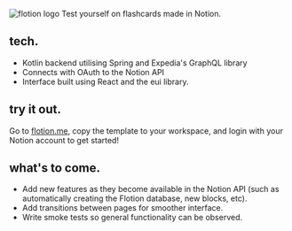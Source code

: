 ![flotion logo](https://raw.githubusercontent.com/JoeRourke123/flotion./main/src/react/flotion/src/static/flotion_white.png)
Test yourself on flashcards made in Notion.

## tech.
* Kotlin backend utilising Spring and Expedia's GraphQL library
* Connects with OAuth to the Notion API
* Interface built using React and the eui library.

## try it out.
Go to [flotion.me](https://flotion.me), copy the template to your workspace, and login with your Notion account to get started!

## what's to come.
* Add new features as they become available in the Notion API (such as automatically creating the Flotion database, new blocks, etc).
* Add transitions between pages for smoother interface.
* Write smoke tests so general functionality can be observed.
